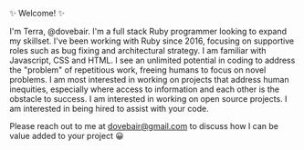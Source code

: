 ✨ Welcome! ✨

I'm Terra, @dovebair. I'm a full stack Ruby programmer looking to expand my skillset. 
I've been working with Ruby since 2016, focusing on supportive roles such as bug fixing and architectural strategy.
I am familiar with Javascript, CSS and HTML.
I see an unlimited potential in coding to address the "problem" of repetitious work, freeing humans to focus on novel problems. 
I am most interested in working on projects that address human inequities, especially where access to information and each other is the obstacle to success. 
I am interested in working on open source projects. 
I am interested in being hired to assist with your code. 

Please reach out to me at dovebair@gmail.com to discuss how I can be value added to your project 😀

